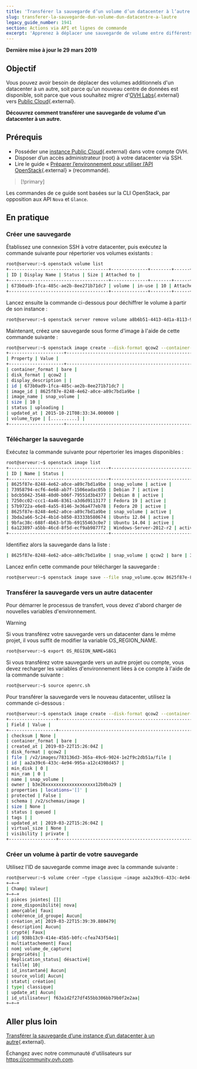 ```yaml
---
title: 'Transférer la sauvegarde d’un volume d’un datacenter à l’autre'
slug: transferer-la-sauvegarde-dun-volume-dun-datacentre-a-lautre
legacy_guide_number: 1941
section: Actions via API et lignes de commande
excerpt: 'Apprenez à déplacer une sauvegarde de volume entre différents centres de données'
---
```


**Dernière mise à jour le 29 mars 2019**

## Objectif

Vous pouvez avoir besoin de déplacer des volumes additionnels d'un datacenter à un autre, soit parce qu'un nouveau centre de données est disponible, soit parce que vous souhaitez migrer d'[OVH Labs](https://labs.ovh.com/){.external} vers [Public Cloud](https://www.ovh.com/fr/public-cloud/instances/){.external}.

**Découvrez comment transférer une sauvegarde de volume d'un datacenter à un autre.**

## Prérequis

* Posséder une [instance Public Cloud](https://www.ovh.com/fr/public-cloud/instances/){.external} dans votre compte OVH.
* Disposer d’un accès administrateur (root) à votre datacenter via SSH.
* Lire le guide « [Préparer l’environnement pour utiliser l’API OpenStack](https://docs.ovh.com/fr/public-cloud/preparer-lenvironnement-pour-utiliser-lapi-openstack/){.external} » (recommandé).

> [!primary]
>
Les commandes de ce guide sont basées sur la CLI OpenStack, par opposition aux API `Nova` et `Glance`.
>


## En pratique

### Créer une sauvegarde

Établissez une connexion SSH à votre datacenter, puis exécutez la commande suivante pour répertorier vos volumes existants :

```sh
root@serveur:~$ openstack volume list 
+--------------------------------------+--------------+--------+------+------------------------------------+ 
| ID | Display Name | Status | Size | Attached to | 
+--------------------------------------+--------------+--------+------+------------------------------------+ 
| 673b0ad9-1fca-485c-ae2b-8ee271b71dc7 | volume | in-use | 10 | Attached to Serveur 1 on /dev/sdb | 
+--------------------------------------+--------------+--------+------+------------------------------------+ 
```

Lancez ensuite la commande ci-dessous pour déchiffrer le volume à partir de son instance :

```sh 
root@serveur:~$ openstack server remove volume a8b6b51-4413-4d1a-8113-9597d804b07e 673b0ad9-1fca-485c-ae2b-8ee271b71dc7
```

Maintenant, créez une sauvegarde sous forme d'image à l'aide de cette commande suivante :

```sh
root@serveur:~$ openstack image create --disk-format qcow2 --container-format bare --volume 673b0ad9-1fca-485c-ae2b-8ee271b71dc7 snap_volume 
+---------------------+------------------------------------------------------+ 
| Property | Value | 
+---------------------+------------------------------------------------------+ 
| container_format | bare | 
| disk_format | qcow2 | 
| display_description | | 
| id | 673b0ad9-1fca-485c-ae2b-8ee271b71dc7 | 
| image_id | 8625f87e-8248-4e62-a0ce-a89c7bd1a9be | 
| image_name | snap_volume | 
| size | 10 | 
| status | uploading | 
| updated_at | 2015-10-21T08:33:34.000000 | 
| volume_type | [..........] |
+---------------------+------------------------------------------------------+
```

### Télécharger la sauvegarde

Exécutez la commande suivante pour répertorier les images disponibles :

```sh
root@serveur:~$ openstack image list 
+--------------------------------------+-----------------------------------------------+--------+ 
| ID | Name | Status | 
+--------------------------------------+-----------------------------------------------+--------+ 
| 8625f87e-8248-4e62-a0ce-a89c7bd1a9be | snap_volume | active | 
| 73958794-ecf6-4e68-ab7f-1506eadac05b | Debian 7 | active | 
| bdcb5042-3548-40d0-b06f-79551d3b4377 | Debian 8 | active | 
| 7250cc02-ccc1-4a46-8361-a3d6d9113177 | Fedora 19 | active | 
| 57b9722a-e6e8-4a55-8146-3e36a477eb78 | Fedora 20 | active | 
| 8625f87e-8248-4e62-a0ce-a89c7bd1a9be | snap_volume | active | 
| 3bda2a66-5c24-4b1d-b850-83333b580674 | Ubuntu 12.04 | active | 
| 9bfac38c-688f-4b63-bf3b-69155463c0e7 | Ubuntu 14.04 | active | 
| 6a123897-a5bb-46cd-8f5d-ecf9ab9877f2 | Windows-Server-2012-r2 | active | 
+--------------------------------------+-----------------------------------------------+--------+
```

Identifiez alors la sauvegarde dans la liste :

```sh
| 8625f87e-8248-4e62-a0ce-a89c7bd1a9be | snap_volume | qcow2 | bare | 319356928 | active | 
```

Lancez enfin cette commande pour télécharger la sauvegarde :

```sh 
root@serveur:~$ openstack image save --file snap_volume.qcow 8625f87e-8248-4e62-a0ce-a89c7bd1a9be
```

### Transférer la sauvegarde vers un autre datacenter

Pour démarrer le processus de transfert, vous devez d'abord charger de nouvelles variables d'environnement.

> [!warning]
>
Si vous transférez votre sauvegarde vers un datacenter dans le même projet, il vous suffit de modifier la variable OS\_REGION\_NAME.
>

```sh 
root@serveur:~$ export OS_REGION_NAME=SBG1
```

Si vous transférez votre sauvegarde vers un autre projet ou compte, vous devez recharger les variables d'environnement liées à ce compte à l'aide de la commande suivante :

```sh
root@serveur:~$ source openrc.sh
```

Pour transférer la sauvegarde vers le nouveau datacenter, utilisez la commande ci-dessous :

```sh 
root@serveur:~$ openstack image create --disk-format qcow2 --container-format bare --file snap_volume.qcow snap-volume 
+------------------+------------------------------------------------------+ 
| Field | Value | 
+------------------+------------------------------------------------------+ 
| checksum | None | 
| container_format | bare | 
| created_at | 2019-03-22T15:26:04Z | 
| disk_format | qcow2 | 
| file | /v2/images/783136d3-365a-49c6-9024-1e2f9c2db51a/file | 
| id | aa2a39c6-433c-4e94-995a-a12c4398d457 | 
| min_disk | 0 | 
| min_ram | 0 | 
| name | snap_volume | 
| owner | b3e26xxxxxxxxxxxxxxxxxxx12b0ba29 | 
| properties | locations='[]' | 
| protected | False | 
| schema | /v2/schemas/image | 
| size | None | 
| status | queued | 
| tags | | 
| updated_at | 2019-03-22T15:26:04Z | 
| virtual_size | None | 
| visibility | private | 
+------------------+------------------------------------------------------+ 
```

### Créer un volume à partir de votre sauvegarde

Utilisez l'ID de sauvegarde comme image avec la commande suivante :

```sh
root@serveur:~$ volume créer —type classique —image aa2a39c6-433c-4e94-995a-a12c4398d457 —size 10 volume_from_snap 
+—+—+
| Champ| Valeur| 
+—+—+
| pièces jointes| []|
| zone_disponibilité| nova|
| amorçable| faux|
| cohérence_id_groupe| Aucun|
| création_at| 2019-03-22T15:39:39.880479|
| description| Aucun|
| crypté| Faux|
| id| 938b13c9-414e-45b5-b0fc-cfea743f54e1|
| multiattachement| Faux|
| nom| volume_de_capture|
| propriétés| |
| Replication_status| désactivé|
| taille| 10|
| id_instantané| Aucun|
| source_volid| Aucun|
| statut| création|
| type| classique|
| update_at| Aucun|
| id_utilisateur| f63a1d2f27df455bb306bb79b0f2e2aa| 
+—+—+ 
```

## Aller plus loin

[Transférer la sauvegarde d’une instance d’un datacenter à un autre](../transferer-la-sauvegarde-dune-instance-dun-datacentre-a-lautre/){.external}.

Échangez avec notre communauté d'utilisateurs sur <https://community.ovh.com>.